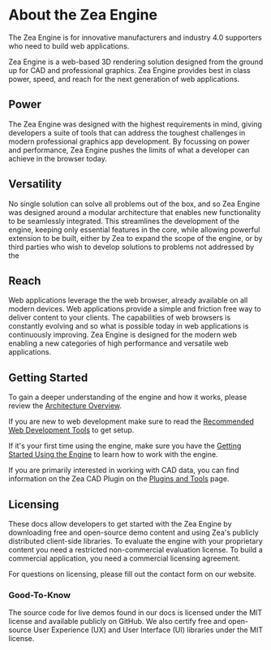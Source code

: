 [//]: <> (Author: Michael Smith)
[//]: <> (Date: May 22, 2020)

# About the Zea Engine

The Zea Engine is for innovative manufacturers and industry 4.0 supporters who need to build web applications.

Zea Engine is a web-based 3D rendering solution designed from the ground up for CAD and professional graphics. Zea Engine provides best in class power, speed, and reach for the next generation of web applications.

## Power

The Zea Engine was designed with the highest requirements in mind, giving developers a suite of tools that can address the toughest challenges in modern professional graphics app development. By focussing on power and performance, Zea Engine pushes the limits of what a developer can achieve in the browser today.

## Versatility

No single solution can solve all problems out of the box, and so Zea Engine was designed around a modular architecture that enables new functionality to be seamlessly integrated. This streamlines the development of the engine, keeping only essential features in the core, while allowing powerful extension to be built, either by Zea to expand the scope of the engine, or by third parties who wish to develop solutions to problems not addressed by the

## Reach

Web applications leverage the the web browser, already available on all modern devices. Web applications provide a simple and friction free way to deliver content to your clients. The capabilities of web browsers is constantly evolving and so what is possible today in web applications is continuously improving. Zea Engine is designed for the modern web enabling a new categories of high performance and versatile web applications.

## Getting Started

To gain a deeper understanding of the engine and how it works, please review the [Architecture Overview](arch-overview.md).

If you are new to web development make sure to read the [Recommended Web Development Tools](getting-started/development-setup.md) to get setup.

If it's your first time using the engine, make sure you have the [Getting Started Using the Engine](getting-started/get-started-with-engine.md) to learn how to work with the engine.

If you are primarily interested in working with CAD data, you can find information on the Zea CAD Plugin on the [Plugins and Tools](plugins-and-tools.md) page.

## Licensing

These docs allow developers to get started with the Zea Engine by downloading free and open-source demo content and using Zea's publicly distributed client-side libraries. To evaluate the engine with your proprietary content you need a restricted non-commercial evaluation license. To build a commercial application, you need a commercial licensing agreement.

For questions on licensing, please fill out the contact form on our website.

### Good-To-Know

The source code for live demos found in our docs is licensed under the MIT license and available publicly on GitHub.
We also certify free and open-source User Experience (UX) and User Interface (UI) libraries under the MIT license.
